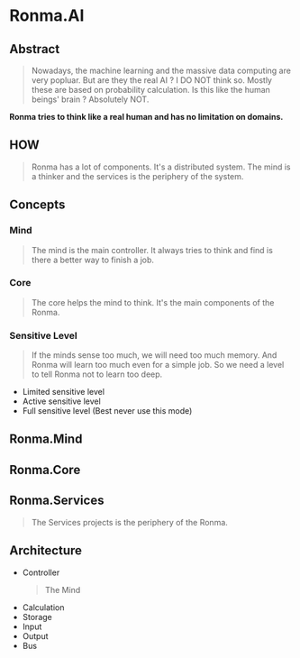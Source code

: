 # Ronma.AI

## Abstract
> Nowadays, the machine learning and the massive data computing are very popluar. But are they the real AI ? I DO NOT think so. Mostly these are based on probability calculation. Is this like the human beings' brain ? Absolutely NOT. 

**Ronma tries to think like a real human and has no limitation on domains.**

## HOW
> Ronma has a lot of components. It's a distributed system. The mind is a thinker and the services is the periphery of the system.

## Concepts

### Mind
> The mind is the main controller. It always tries to think and find is there a better way to finish a job.

### Core
> The core helps the mind to think. It's the main components of the Ronma.

### Sensitive Level
> If the minds sense too much, we will need too much memory. And Ronma will learn too much even for a simple job. So we need a level to tell Ronma not to learn too deep.
- Limited sensitive level
- Active sensitive level
- Full sensitive level (Best never use this mode)

## Ronma.Mind

## Ronma.Core

## Ronma.Services
> The Services projects is the periphery of the Ronma. 

## Architecture
- Controller
    > The Mind
- Calculation
- Storage
- Input
- Output
- Bus



